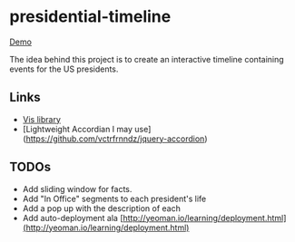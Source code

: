presidential-timeline
=====================

[Demo](http://bradleybossard.github.io/presidential-timeline/)

The idea behind this project is to create an interactive
timeline containing events for the US presidents.

Links
-----
* [Vis library](https://github.com/almende/vis/)
* [Lightweight Accordian I may use] (https://github.com/vctrfrnndz/jquery-accordion)

TODOs
-----
* Add sliding window for facts.
* Add "In Office" segments to each president's life
* Add a pop up with the description of each
* Add auto-deployment ala [http://yeoman.io/learning/deployment.html](http://yeoman.io/learning/deployment.html)
